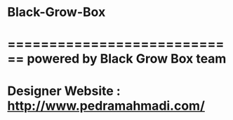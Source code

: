 # Black-Grow-Box
============================
powered by Black Grow Box team
======================================
Designer Website : http://www.pedramahmadi.com/
====================================================
